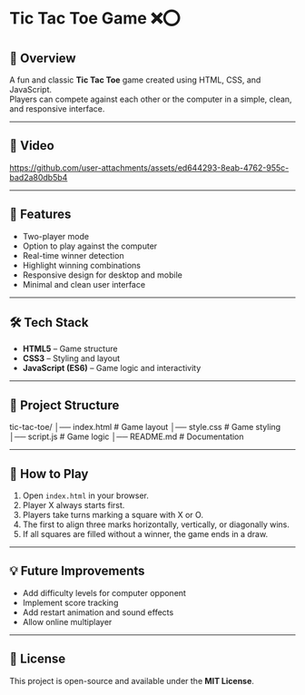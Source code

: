 # Tic Tac Toe Game ❌⭕  

## 📌 Overview
A fun and classic **Tic Tac Toe** game created using HTML, CSS, and JavaScript.  
Players can compete against each other or the computer in a simple, clean, and responsive interface.  

---


## 📸 Video

https://github.com/user-attachments/assets/ed644293-8eab-4762-955c-bad2a80db5b4

---

## 🚀 Features
- Two-player mode
- Option to play against the computer
- Real-time winner detection
- Highlight winning combinations
- Responsive design for desktop and mobile
- Minimal and clean user interface

---

## 🛠️ Tech Stack
- **HTML5** – Game structure
- **CSS3** – Styling and layout
- **JavaScript (ES6)** – Game logic and interactivity

---

## 📂 Project Structure
tic-tac-toe/
│── index.html # Game layout
│── style.css # Game styling
│── script.js # Game logic
│── README.md # Documentation


---

## 🎯 How to Play
1. Open `index.html` in your browser.
2. Player X always starts first.
3. Players take turns marking a square with X or O.
4. The first to align three marks horizontally, vertically, or diagonally wins.
5. If all squares are filled without a winner, the game ends in a draw.

---

## 💡 Future Improvements
- Add difficulty levels for computer opponent
- Implement score tracking
- Add restart animation and sound effects
- Allow online multiplayer

---

## 📜 License
This project is open-source and available under the **MIT License**.
